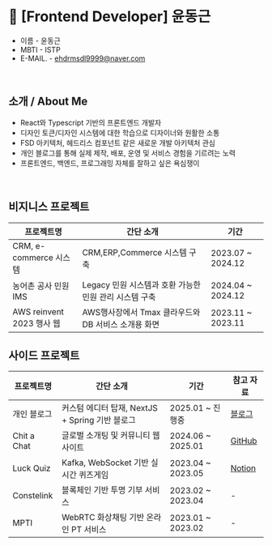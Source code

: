 # 🧗 [Frontend Developer]  윤동근


- 이름          - 윤동근
- MBTI         - ISTP
- E-MAIL.     - ehdrmsdl9999@naver.com
<br/>

## 소개 / About Me
-	 React와 Typescript 기반의 프론트엔드 개발자
-	 디자인 토큰/디자인 시스템에 대한 학습으로 디자이너와 원활한 소통
-	 FSD 아키텍처, 헤드리스 컴포넌트 같은 새로운 개발 아키텍처 관심
-	 개인 블로그를 통해 실제 제작, 배포, 운영 및 서비스 경험을 기르려는 노력
-	 프론트엔드, 백엔드, 프로그래밍 자체를 잘하고 싶은 욕심쟁이
<br/>

## 비지니스 프로젝트
| 프로젝트명                    | 간단 소개                    | 기간                 |
| ------------------------ | ------------------------ | ------------------ |
| CRM, e-commerce 시스템      | CRM,ERP,Commerce 시스템 구축   | 2023.07 \~ 2024.12 |
| 농어촌 공사 민원 IMS            | Legacy 민원 시스템과 호환 가능한 민원 관리 시스템 구축    | 2024.04 \~ 2024.12 |
| AWS reinvent 2023 행사 웹 | AWS행사장에서 Tmax 클라우드와 DB 서비스 소개용 화면 | 2023.11 \~ 2023.11            |

## 사이드 프로젝트
| 프로젝트명       | 간단 소개                              | 기간                 | 참고 자료                                                                                           |
| ----------- | ---------------------------------- | ------------------ | ----------------------------------------------------------------------------------------------- |
| 개인 블로그      | 커스텀 에디터 탑재, NextJS + Spring 기반 블로그 | 2025.01 \~ 진행중     | [블로그](https://yooncarrot.com)                                                                   |
| Chit a Chat | 글로벌 소개팅 및 커뮤니티 웹사이트                | 2024.06 \~ 2025.01 | [GitHub](https://github.com/chit-a-chat/FE)                                                     |
| Luck Quiz   | Kafka, WebSocket 기반 실시간 퀴즈게임       | 2023.04 \~ 2023.05 | [Notion](https://nettle-wasabi-3f2.notion.site/LuckQuiz-aae7fe5c1b8d4832b7af6355560d8fe9?pvs=4) |
| Constelink  | 블록체인 기반 투명 기부 서비스                  | 2023.02 \~ 2023.04 | -     |
| MPTI        | WebRTC 화상채팅 기반 온라인 PT 서비스          | 2023.01 \~ 2023.02 | -           |


